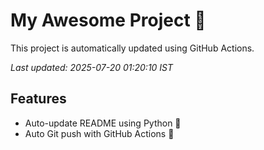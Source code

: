 # My Awesome Project 🚀

This project is automatically updated using GitHub Actions.

_Last updated: 2025-07-20 01:20:10 IST_

## Features
- Auto-update README using Python 🐍
- Auto Git push with GitHub Actions 🤖
